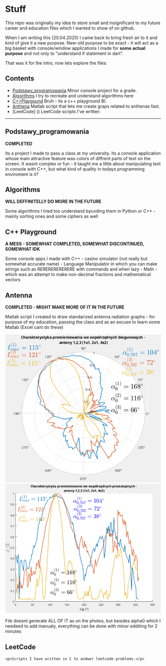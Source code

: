 # Stuff
This repo was originally my idea to store small and insignificant to my future career and education files which I wanted to show of on github.

When I am writing this (20.04.2025) I came back to bring fresh air to it and kind of give it a new purpose. New-old purpose to be exact - it will act as a big basket with console/window applications I made for <strong>some actual purpose</strong> and not only to "understand if statement in dart".

That was it for the intro, now lets explore the files:

## Contents

- [Podstawy_programowania](#podstawy_programowania)
    Minor console project for a grade.
- [Algorithms](#algorithms)
    I try to recreate and understand algorithms here
- [C++Playgound](#c-playground)
    Bruh - its a c++ playground B).
- [Anthena](#anthena)
    Matlab script that lets me create graps related to anthenas fast.
- [LeetCode] ()
    LeetCode scripts I've written

---
## Podstawy_programowania
<strong>COMPLETED</strong>
    <p>Its a project I made to pass a class at my university. Its a console application whose main attractive feature was colors of diffrent parts of text on the screen. It wasnt complex or fun - it taught me a little about manipulating text in console with C++, but what kind of quality in todays programming enviroment is it?</p>

## Algorithms
<strong>WILL DEFFINITELLY DO MORE IN THE FUTURE</strong>
    <p>Some algorithms I tried too understand bycoding them in Python or C++ - mainly sorting ones and some ciphers as well</p>

## C++ Playground
<strong>A MESS - SOMEWHAT COMPLETED, SOMEWHAT DISCONTINUED, SOMEWHAT IDK</strong>
    <p>Some console apps I made with C++ 
    - casino simulator (not really but somewhat accurate name)
    - Language Manipulator in which you can make strings such as RERERERERERERE with commands and when lazy
    - Math - which was an attempt to make non-decimal fractions and mathematical vectors</p>

## Antenna
<strong>COMPLETED - MIGHT MAKE MORE OF IT IN THE FUTURE</strong>
    <p>Matlab script I created to draw standarized antenna radiation graphs - for purpose of my education, passing the class and as an excuse to learn some Matlab (Excel cant do these)</p>
    ![polar coordinantes characteristics](foto/a1.png)
    ![rectangular coordinantes characteristics](foto/a2.png)
    <p>File doesnt generate ALL OF IT as on the photos, but besides alpha0 which I needeed to add manualy, everything can be done with minor edditing for 2 minutes</p>

## LeetCode
    <p>Scripts I have written in C to andwer leetcode problems.</p>